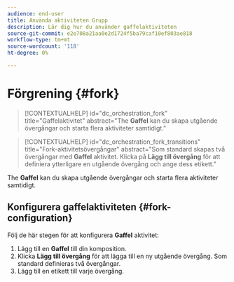 ```yaml
---
audience: end-user
title: Använda aktiviteten Grupp
description: Lär dig hur du använder gaffelaktiviteten
source-git-commit: e2e708a21aa0e2d1724f5ba79caf10ef803ae818
workflow-type: tm+mt
source-wordcount: '118'
ht-degree: 0%

---
```



# Förgrening {#fork}

>[!CONTEXTUALHELP]
>id="dc_orchestration_fork"
>title="Gaffelaktivitet"
>abstract="The **Gaffel** kan du skapa utgående övergångar och starta flera aktiviteter samtidigt."


>[!CONTEXTUALHELP]
>id="dc_orchestration_fork_transitions"
>title="Fork-aktivitetsövergångar"
>abstract="Som standard skapas två övergångar med **Gaffel** aktivitet. Klicka på **Lägg till övergång** för att definiera ytterligare en utgående övergång och ange dess etikett."

The **Gaffel** kan du skapa utgående övergångar och starta flera aktiviteter samtidigt.

## Konfigurera gaffelaktiviteten {#fork-configuration}

Följ de här stegen för att konfigurera **Gaffel** aktivitet:

1. Lägg till en **Gaffel** till din komposition.
1. Klicka **Lägg till övergång** för att lägga till en ny utgående övergång. Som standard definieras två övergångar.
1. Lägg till en etikett till varje övergång.

